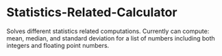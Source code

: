 # Statistics-Related-Calculator
Solves different statistics related computations.  Currently can compute: mean, median, and standard deviation for a list of numbers including both integers and floating point numbers.
